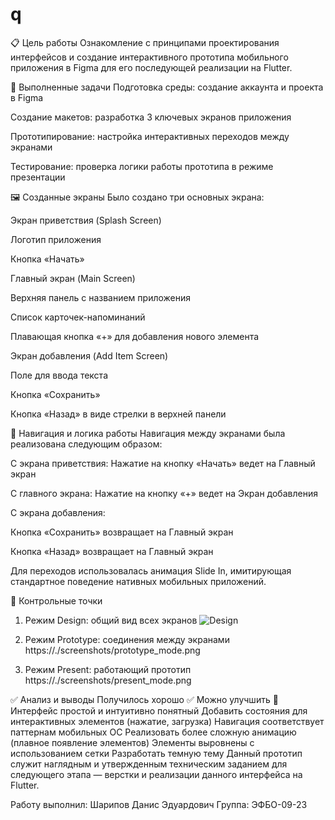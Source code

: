 # q
📋 Цель работы
Ознакомление с принципами проектирования интерфейсов и создание интерактивного прототипа мобильного приложения в Figma для его последующей реализации на Flutter.

🎯 Выполненные задачи
Подготовка среды: создание аккаунта и проекта в Figma

Создание макетов: разработка 3 ключевых экранов приложения

Прототипирование: настройка интерактивных переходов между экранами

Тестирование: проверка логики работы прототипа в режиме презентации

🖼️ Созданные экраны
Было создано три основных экрана:

Экран приветствия (Splash Screen)

Логотип приложения

Кнопка «Начать»

Главный экран (Main Screen)

Верхняя панель с названием приложения

Список карточек-напоминаний

Плавающая кнопка «+» для добавления нового элемента

Экран добавления (Add Item Screen)

Поле для ввода текста

Кнопка «Сохранить»

Кнопка «Назад» в виде стрелки в верхней панели

🔗 Навигация и логика работы
Навигация между экранами была реализована следующим образом:

С экрана приветствия: Нажатие на кнопку «Начать» ведет на Главный экран

С главного экрана: Нажатие на кнопку «+» ведет на Экран добавления

С экрана добавления:

Кнопка «Сохранить» возвращает на Главный экран

Кнопка «Назад» возвращает на Главный экран

Для переходов использовалась анимация Slide In, имитирующая стандартное поведение нативных мобильных приложений.

📸 Контрольные точки
1. Режим Design: общий вид всех экранов ![Design](https://github.com/DanDiShar/PKS_5sem/tree/main/Work2/screenshots/design_mode.png)

2. Режим Prototype: соединения между экранами
https://./screenshots/prototype_mode.png

3. Режим Present: работающий прототип
https://./screenshots/present_mode.png

✅ Анализ и выводы
Получилось хорошо ✅	Можно улучшить 🔧
Интерфейс простой и интуитивно понятный	Добавить состояния для интерактивных элементов (нажатие, загрузка)
Навигация соответствует паттернам мобильных ОС	Реализовать более сложную анимацию (плавное появление элементов)
Элементы выровнены с использованием сетки	Разработать темную тему
Данный прототип служит наглядным и утвержденным техническим заданием для следующего этапа — верстки и реализации данного интерфейса на Flutter.

Работу выполнил: Шарипов Данис Эдуардович
Группа: ЭФБО-09-23
